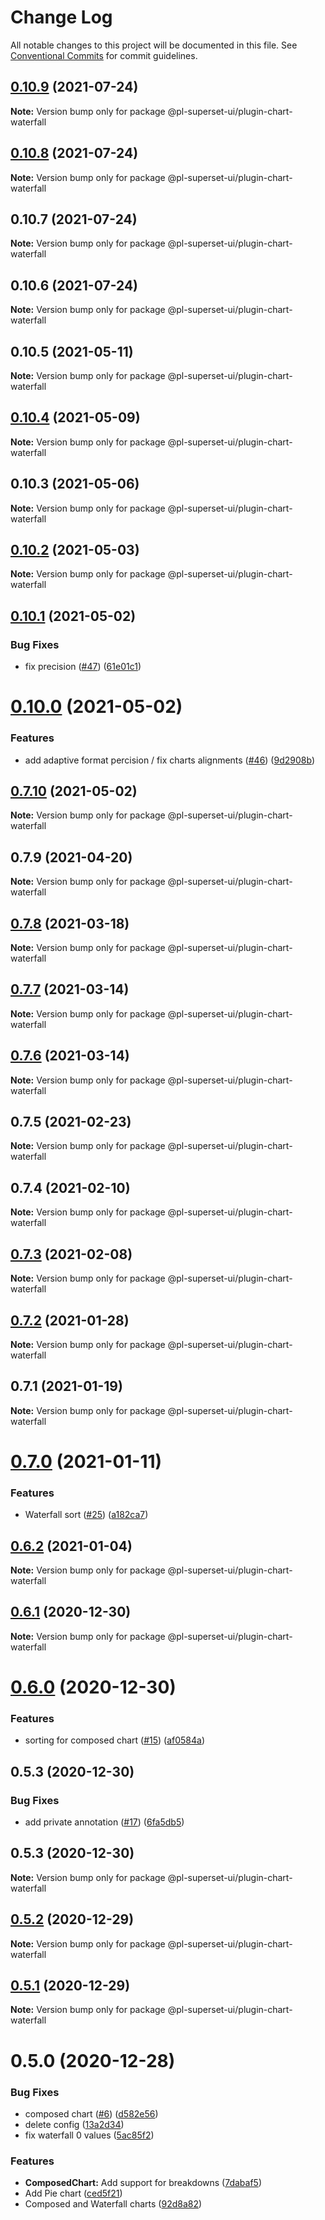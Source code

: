 # Change Log

All notable changes to this project will be documented in this file.
See [Conventional Commits](https://conventionalcommits.org) for commit guidelines.

## [0.10.9](https://github.com/behnamkvl/pl-superset-ui/compare/@pl-superset-ui/plugin-chart-waterfall@0.10.8...@pl-superset-ui/plugin-chart-waterfall@0.10.9) (2021-07-24)

**Note:** Version bump only for package @pl-superset-ui/plugin-chart-waterfall





## [0.10.8](https://github.com/behnamkvl/pl-superset-ui/compare/@pl-superset-ui/plugin-chart-waterfall@0.10.7...@pl-superset-ui/plugin-chart-waterfall@0.10.8) (2021-07-24)

**Note:** Version bump only for package @pl-superset-ui/plugin-chart-waterfall





## 0.10.7 (2021-07-24)

**Note:** Version bump only for package @pl-superset-ui/plugin-chart-waterfall





## 0.10.6 (2021-07-24)

**Note:** Version bump only for package @pl-superset-ui/plugin-chart-waterfall





## 0.10.5 (2021-05-11)

**Note:** Version bump only for package @pl-superset-ui/plugin-chart-waterfall





## [0.10.4](https://github.com/behnamkvl/pl-superset-ui/compare/@pl-superset-ui/plugin-chart-waterfall@0.10.3...@pl-superset-ui/plugin-chart-waterfall@0.10.4) (2021-05-09)

**Note:** Version bump only for package @pl-superset-ui/plugin-chart-waterfall





## 0.10.3 (2021-05-06)

**Note:** Version bump only for package @pl-superset-ui/plugin-chart-waterfall





## [0.10.2](https://github.com/behnamkvl/pl-superset-ui/compare/@pl-superset-ui/plugin-chart-waterfall@0.10.1...@pl-superset-ui/plugin-chart-waterfall@0.10.2) (2021-05-03)

**Note:** Version bump only for package @pl-superset-ui/plugin-chart-waterfall





## [0.10.1](https://github.com/behnamkvl/pl-superset-ui/compare/@pl-superset-ui/plugin-chart-waterfall@0.10.0...@pl-superset-ui/plugin-chart-waterfall@0.10.1) (2021-05-02)


### Bug Fixes

* fix precision ([#47](https://github.com/behnamkvl/pl-superset-ui/issues/47)) ([61e01c1](https://github.com/behnamkvl/pl-superset-ui/commit/61e01c133643917268d8915d13ddbc6cbcc5b587))





# [0.10.0](https://github.com/behnamkvl/pl-superset-ui/compare/@pl-superset-ui/plugin-chart-waterfall@0.7.10...@pl-superset-ui/plugin-chart-waterfall@0.10.0) (2021-05-02)


### Features

* add adaptive format percision / fix charts alignments ([#46](https://github.com/behnamkvl/pl-superset-ui/issues/46)) ([9d2908b](https://github.com/behnamkvl/pl-superset-ui/commit/9d2908b99b4e738090ad587808cb3950eba473b5))





## [0.7.10](https://github.com/behnamkvl/pl-superset-ui/compare/@pl-superset-ui/plugin-chart-waterfall@0.8.0...@pl-superset-ui/plugin-chart-waterfall@0.7.10) (2021-05-02)

**Note:** Version bump only for package @pl-superset-ui/plugin-chart-waterfall





## 0.7.9 (2021-04-20)

**Note:** Version bump only for package @pl-superset-ui/plugin-chart-waterfall





## [0.7.8](https://github.com/behnamkvl/pl-superset-ui/compare/@pl-superset-ui/plugin-chart-waterfall@0.7.7...@pl-superset-ui/plugin-chart-waterfall@0.7.8) (2021-03-18)

**Note:** Version bump only for package @pl-superset-ui/plugin-chart-waterfall





## [0.7.7](https://github.com/behnamkvl/pl-superset-ui/compare/@pl-superset-ui/plugin-chart-waterfall@0.7.6...@pl-superset-ui/plugin-chart-waterfall@0.7.7) (2021-03-14)

**Note:** Version bump only for package @pl-superset-ui/plugin-chart-waterfall





## [0.7.6](https://github.com/behnamkvl/pl-superset-ui/compare/@pl-superset-ui/plugin-chart-waterfall@0.7.5...@pl-superset-ui/plugin-chart-waterfall@0.7.6) (2021-03-14)

**Note:** Version bump only for package @pl-superset-ui/plugin-chart-waterfall





## 0.7.5 (2021-02-23)

**Note:** Version bump only for package @pl-superset-ui/plugin-chart-waterfall





## 0.7.4 (2021-02-10)

**Note:** Version bump only for package @pl-superset-ui/plugin-chart-waterfall





## [0.7.3](https://github.com/behnamkvl/pl-superset-ui/compare/@pl-superset-ui/plugin-chart-waterfall@0.7.2...@pl-superset-ui/plugin-chart-waterfall@0.7.3) (2021-02-08)

**Note:** Version bump only for package @pl-superset-ui/plugin-chart-waterfall





## [0.7.2](https://github.com/behnamkvl/pl-superset-ui/compare/@pl-superset-ui/plugin-chart-waterfall@0.7.0...@pl-superset-ui/plugin-chart-waterfall@0.7.2) (2021-01-28)

**Note:** Version bump only for package @pl-superset-ui/plugin-chart-waterfall





## 0.7.1 (2021-01-19)

**Note:** Version bump only for package @pl-superset-ui/plugin-chart-waterfall





# [0.7.0](https://github.com/behnamkvl/pl-superset-ui/compare/@pl-superset-ui/plugin-chart-waterfall@0.6.2...@pl-superset-ui/plugin-chart-waterfall@0.7.0) (2021-01-11)


### Features

* Waterfall sort ([#25](https://github.com/behnamkvl/pl-superset-ui/issues/25)) ([a182ca7](https://github.com/behnamkvl/pl-superset-ui/commit/a182ca72bd766d61a94975a8c1a24a9cb0748f23))





## [0.6.2](https://github.com/behnamkvl/pl-superset-ui/compare/@pl-superset-ui/plugin-chart-waterfall@0.6.1...@pl-superset-ui/plugin-chart-waterfall@0.6.2) (2021-01-04)

**Note:** Version bump only for package @pl-superset-ui/plugin-chart-waterfall





## [0.6.1](https://github.com/behnamkvl/pl-superset-ui/compare/@pl-superset-ui/plugin-chart-waterfall@0.6.0...@pl-superset-ui/plugin-chart-waterfall@0.6.1) (2020-12-30)

**Note:** Version bump only for package @pl-superset-ui/plugin-chart-waterfall





# [0.6.0](https://github.com/behnamkvl/pl-superset-ui/compare/@pl-superset-ui/plugin-chart-waterfall@0.5.3...@pl-superset-ui/plugin-chart-waterfall@0.6.0) (2020-12-30)


### Features

* sorting for composed chart ([#15](https://github.com/behnamkvl/pl-superset-ui/issues/15)) ([af0584a](https://github.com/behnamkvl/pl-superset-ui/commit/af0584af5b2108fabdb2c6c0fa0654a5a556fbd1))





## 0.5.3 (2020-12-30)


### Bug Fixes

* add private annotation ([#17](https://github.com/behnamkvl/pl-superset-ui/issues/17)) ([6fa5db5](https://github.com/behnamkvl/pl-superset-ui/commit/6fa5db5cff10792d6f14eb82f30067c8dc3e2c71))





## 0.5.3 (2020-12-30)

**Note:** Version bump only for package @pl-superset-ui/plugin-chart-waterfall





## [0.5.2](https://github.com/behnamkvl/pl-superset-ui/compare/@pl-superset-ui/plugin-chart-waterfall@0.5.1...@pl-superset-ui/plugin-chart-waterfall@0.5.2) (2020-12-29)

**Note:** Version bump only for package @pl-superset-ui/plugin-chart-waterfall





## [0.5.1](https://github.com/behnamkvl/pl-superset-ui/compare/@pl-superset-ui/plugin-chart-waterfall@0.5.0...@pl-superset-ui/plugin-chart-waterfall@0.5.1) (2020-12-29)

**Note:** Version bump only for package @pl-superset-ui/plugin-chart-waterfall





# 0.5.0 (2020-12-28)


### Bug Fixes

* composed chart ([#6](https://github.com/behnamkvl/pl-superset-ui/issues/6)) ([d582e56](https://github.com/behnamkvl/pl-superset-ui/commit/d582e56b98ebc626968b4f9587348bdeb0e4b20c))
* delete config ([13a2d34](https://github.com/behnamkvl/pl-superset-ui/commit/13a2d34ef688d76520d722e3d263ed70681c31cf))
* fix waterfall 0 values ([5ac85f2](https://github.com/behnamkvl/pl-superset-ui/commit/5ac85f26f951a0782b1f816825542b9bc2fdffd3))


### Features

* **ComposedChart:** Add support for breakdowns ([7dabaf5](https://github.com/behnamkvl/pl-superset-ui/commit/7dabaf5c76a98a4a5e8fe4083f8773890f4dfe85))
* Add Pie chart ([ced5f21](https://github.com/behnamkvl/pl-superset-ui/commit/ced5f2185ddfec2003d0b88b42c075beea0f0cb2))
* Composed and Waterfall charts ([92d8a82](https://github.com/behnamkvl/pl-superset-ui/commit/92d8a82da539d794f9b8c367a16f95249b912a50))
